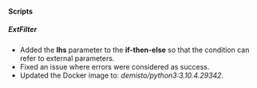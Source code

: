 
#### Scripts
##### ExtFilter
  - Added the **lhs** parameter to the **if-then-else** so that the condition can refer to external parameters.
  - Fixed an issue where errors were considered as success.
  - Updated the Docker image to: *demisto/python3:3.10.4.29342*.
  